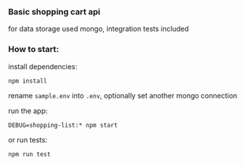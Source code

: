 ### Basic shopping cart api

for data storage used mongo, integration tests included

### How to start:

install dependencies:
 
 `npm install`

rename `sample.env` into `.env`, optionally set another mongo connection

run the app:
 
 `DEBUG=shopping-list:* npm start`

or run tests:

`npm run test`


